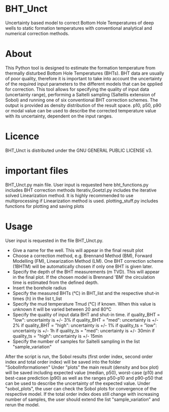 # BHT_Unct
Uncertainty based model to correct Bottom Hole Temperatures of deep wells to static formation temperatures with conventional analytical and numerical correction methods.

# About
This Python tool is designed to estimate the formation temperature from thermally disturbed Bottom Hole Temperatures (BHTs). BHT data are usually of poor quality, therefore it is important to take into account the uncertainty of the required input parameters to the different models that can be qpplied for correction. This tool allows for specifying the quality of input data (uncertainty range), performing a Saltelli sampling (Saltellis extension of Sobol) and running one of six conventional BHT correction schemes.
The output is provided as density distribution of the result space. p10, p50, p90 or modal value can be used to describe the corrected temperature value with its uncertainty, dependent on the input ranges.


# Licence
BHT_Unct is distributed under the GNU GENERAL PUBLIC LICENSE v3.

# important files
BHT_Unct.py         main file. User input is requested here
bht_functions.py    includes BHT correction methods
Iterativ_Goetzl.py  includes the iterative solved Linearization method. It is highly recommended to use multiprocessing if Linearization method is used.
plotting_stuff.py   includes functions for plotting and saving plots

# Usage
User input is requested in the file BHT_Unct.py.
- Give a name for the well. This will appear in the final result plot
- Choose a correction method, e.g. Brennand Method (BM), Forward Modelling (FM), Linearization Method (LM). One BHT correction scheme (1BHTM) will be automatically       chosen if only one BHT is given later.
- Specify the depth of the BHT measurements (m TVD). This will appear in the final plot. If the chosen model is Brennand 'BM' the circulation time is estimated from     the defined depth.
- Insert the borehole radius
- Specify the measured BHTs (°C) in BHT_list and the respective shut-in times (h) in the list t_list
- Specify the mud temperature Tmud (°C) if known. When this value is unknown it will be varied between 20 and 80°C
- Specify the quality of input data BHT and shut-in time. 
    if quality_BHT = "low":  uncertainty is +/- 3%
    if quality_BHT = "med":  uncertainty is +/- 2%
    if quality_BHT = "high": uncertainty is +/- 1%
    if quality_ts = "low":   uncertainty is +/- 1h
    if quality_ts = "med":   uncertainty is +/- 30min
    if quality_ts = "high":  uncertainty is +/- 15min    
- Specify the number of samples for Saltelli sampling in the list "sample_variation"

After the script is run, the Sobol results (first order index, second order index and total order index) will be saved into the folder "SobolInformationen"
Under "plots" the main result (density and box plot) will be saved including expected value (median, p50), worst-case (p10) and best-case prediction (p90) as well as the ranges p50-p10 and p90-p50 that can be used to describe the uncertainty of the expected value.
Under "sobol_plots", the user can check the Sobol plots for convergence of the respective model. If the total order index does still change with increasing number of samples, the user should extend the list "sample_variation" and rerun the model.
